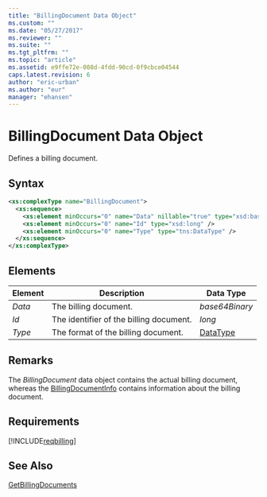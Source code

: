 ```yaml
---
title: "BillingDocument Data Object"
ms.custom: ""
ms.date: "05/27/2017"
ms.reviewer: ""
ms.suite: ""
ms.tgt_pltfrm: ""
ms.topic: "article"
ms.assetid: e9ffe72e-008d-4fdd-90cd-0f9cbce04544
caps.latest.revision: 6
author: "eric-urban"
ms.author: "eur"
manager: "ehansen"
---
```

# BillingDocument Data Object
Defines a billing document.

## Syntax

```xml
<xs:complexType name="BillingDocument">
  <xs:sequence>
    <xs:element minOccurs="0" name="Data" nillable="true" type="xsd:base64Binary" />
    <xs:element minOccurs="0" name="Id" type="xsd:long" />
    <xs:element minOccurs="0" name="Type" type="tns:DataType" />
  </xs:sequence>
</xs:complexType>
```

## <a name="Elements"></a>Elements

|Element|Description|Data Type|
|-----------|---------------|-------------|
|*Data*|The billing document.|*base64Binary*|
|*Id*|The identifier of the billing document.|*long*|
|*Type*|The format of the billing document.|[DataType](../billing-api/datatype-value-set.md)|

## Remarks
The *BillingDocument* data object contains the actual billing document, whereas the [BillingDocumentInfo](../billing-api/billingdocumentinfo-data-object.md) contains information about the billing document.

## Requirements
[!INCLUDE[reqbilling](../billing-api/includes/reqbilling.md)]
## See Also
[GetBillingDocuments](../billing-api/getbillingdocuments-service-operation.md)

